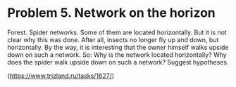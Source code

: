 # Problem 5. Network on the horizon

Forest. Spider networks. Some of them are located horizontally. But it is not clear why this was done. After all, insects no longer fly up and down, but horizontally. By the way, it is interesting that the owner himself walks upside down on such a network. So: Why is the network located horizontally? Why does the spider walk upside down on such a network? Suggest hypotheses.

(https://www.trizland.ru/tasks/1627/)